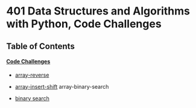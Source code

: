 
# 401  Data Structures and Algorithms with Python, Code Challenges
## Table of Contents

#### [Code Challenges](https://github.com/BelalElolahi/data-structures-and-algorithms/tree/main/python/code_challenges)
   * [array-reverse](https://github.com/BelalElolahi/data-structures-and-algorithms/blob/main/python/code_challenges/array-reverse/README.md)


   * [array-insert-shift](https://github.com/BelalElolahi/data-structures-and-algorithms/blob/main/python/code_challenges/array-insert-shift/README.md)
   array-binary-search
   * [binary search](https://github.com/BelalElolahi/data-structures-and-algorithms/blob/main/python/code_challenges/array-binary-search/README.md)




